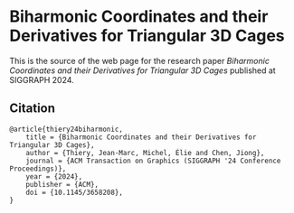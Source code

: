 Biharmonic Coordinates and their Derivatives for Triangular 3D Cages
====================================================================

This is the source of the web page for the research paper *Biharmonic Coordinates and their Derivatives for Triangular 3D Cages* published at SIGGRAPH 2024.

Citation
--------

```
@article{thiery24biharmonic,
	title = {Biharmonic Coordinates and their Derivatives for Triangular 3D Cages},
	author = {Thiery, Jean-Marc, Michel, Élie and Chen, Jiong},
	journal = {ACM Transaction on Graphics (SIGGRAPH '24 Conference Proceedings)},
	year = {2024},
	publisher = {ACM},
	doi = {10.1145/3658208},
}
```
